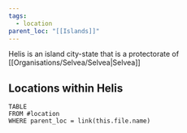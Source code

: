 ```yaml
---
tags:
  - location
parent_loc: "[[Islands]]"
---
```


Helis is an island city-state that is a protectorate of [[Organisations/Selvea/Selvea|Selvea]] 

## Locations within Helis
```dataview
TABLE
FROM #location
WHERE parent_loc = link(this.file.name)
```
